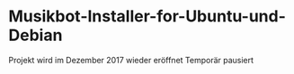 # Musikbot-Installer-for-Ubuntu-und-Debian

Projekt wird im Dezember 2017 wieder eröffnet
Temporär pausiert
